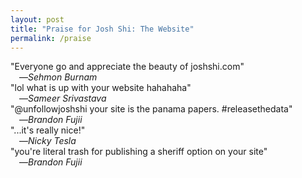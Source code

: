 ```yaml
---
layout: post
title: "Praise for Josh Shi: The Website"
permalink: /praise
---
```


<div>
    "Everyone go and appreciate the beauty of joshshi.com"
    <br>&emsp;—<em>Sehmon Burnam</em>
</div>
<div>
    "lol what is up with your website hahahaha"
    <br>&emsp;—<em>Sameer Srivastava</em>
</div>
<div>
    "@unfollowjoshshi your site is the panama papers. #releasethedata"
    <br>&emsp;—<em>Brandon Fujii</em>
</div>
<div>
    "...it's really nice!"
    <br>&emsp;—<em>Nicky Tesla</em>
</div>
<div>
    "you're literal trash for publishing a sheriff option on your site"
    <br>&emsp;—<em>Brandon Fujii</em>
</div>